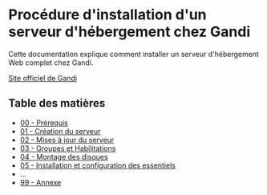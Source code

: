 # Procédure d'installation d'un serveur d'hébergement chez Gandi

Cette documentation explique comment installer un serveur d'hébergement Web complet chez Gandi.

[Site officiel de Gandi](https://www.gandi.net)

## Table des matières

- [00 - Prérequis](/src/00-prerequisite.md)
- [01 - Création du serveur](/src/01-create-Gandi-server.md)
- [02 - Mises à jour du serveur](/src/02-update-and-upgrade.md)
- [03 - Groupes et Habilitations](/src/03-groups-and-capabilities.md)
- [04 - Montage des disques](/src/04-disk-mounting.md)
- [05 - Installation et configuration des essentiels](/src/05-install-config-essentials.md)
- ...
- [99 - Annexe](/src/99-annexe.md)

